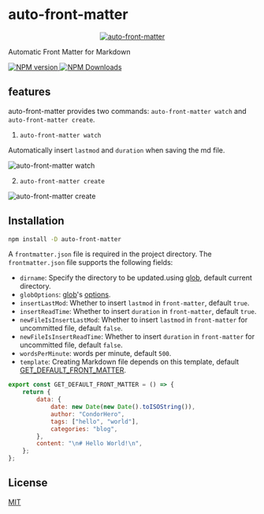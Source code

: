 # auto-front-matter

<p align="center">
	<a href="https://github.com/condorheroblog/auto-front-matter#readme" target="_blank">
		<img src="https://raw.githubusercontent.com/condorheroblog/auto-front-matter/main/packages/vscode/assets/ico-128x128.png" alt="auto-front-matter"/>
  </a>
</p>

Automatic Front Matter for Markdown

<p>
		<a href="https://www.npmjs.com/package/auto-front-matter" target="__blank">
			<img src="https://img.shields.io/npm/v/auto-front-matter.svg?color=a1b858" alt="NPM version">
		</a>
		<a href="https://www.npmjs.com/package/auto-front-matter" target="__blank">
				<img alt="NPM Downloads" src="https://img.shields.io/npm/dm/auto-front-matter.svg?color=50a36f">
		</a>
</p>

## features

auto-front-matter provides two commands: `auto-front-matter watch` and `auto-front-matter create`.

1. `auto-front-matter watch`

Automatically insert `lastmod` and `duration` when saving the md file.

![auto-front-matter watch](https://user-images.githubusercontent.com/47056890/201309251-36504c15-3ec7-4e0d-9602-ba55057bb747.png)

2. `auto-front-matter create`

![auto-front-matter create](https://user-images.githubusercontent.com/47056890/201309683-1aec0d1d-3e4d-4652-a305-be26d7f3600e.png)

## Installation

```sh
npm install -D auto-front-matter
```

A `frontmatter.json` file is required in the project directory. The `frontmatter.json` file supports the following fields:

- `dirname`: Specify the directory to be updated.using [glob](https://github.com/isaacs/node-glob), default current directory.
- `globOptions`: [glob](https://github.com/isaacs/node-glob)'s [options](https://github.com/isaacs/node-glob#options).
- `insertLastMod`: Whether to insert `lastmod` in `front-matter`, default `true`.
- `insertReadTime`: Whether to insert `duration` in `front-matter`, default `true`.
- `newFileIsInsertLastMod`: Whether to insert `lastmod` in `front-matter` for uncommitted file, default `false`.
- `newFileIsInsertReadTime`: Whether to insert `duration` in `front-matter` for uncommitted file, default `false`.
- `wordsPerMinute`: words per minute, default `500`.
- `template`: Creating Markdown file depends on this template, default [GET_DEFAULT_FRONT_MATTER](https://github.com/condorheroblog/auto-front-matter/blob/main/packages/core/src/constant/index.ts#LL3C22-L3C22).

```js
export const GET_DEFAULT_FRONT_MATTER = () => {
	return {
		data: {
			date: new Date(new Date().toISOString()),
			author: "CondorHero",
			tags: ["hello", "world"],
			categories: "blog",
		},
		content: "\n# Hello World!\n",
	};
};
```

## License

[MIT](https://github.com/condorheroblog/auto-front-matter/blob/main/LICENSE)


